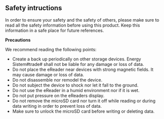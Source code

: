 ## Safety intructions
In order to ensure your safety and the safety of others, please make sure to read all the safety information before using this product. Keep this information in a safe place for future references.

**Precautions**

We recommend reading the following points:
-	Create a back up periodically on other storage devices. Energy Sistem#trade# shall not be liable for any damage or loss of data.
-	Do not place the eReader near devices with strong magnetic fields. It may cause damage or loss of data.
-	Do not disassemble nor remodel the device.
-	Do not subject the device to shock nor let it fall to the ground.
-	Do not use the eReader in a humid environment nor if it is wet.
-	Do not put pressure on the eReaders display.
-	Do not remove the microSD card nor turn it off while reading or during data writing in order to prevent loss of data.
-	Make sure to unlock the microSD card before writing or deleting data.
